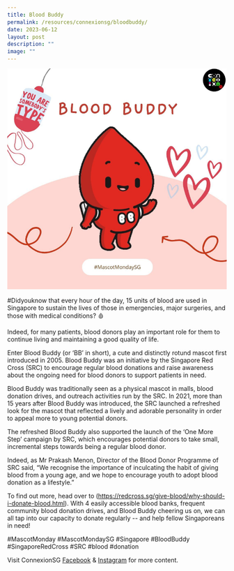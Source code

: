 ```yaml
---
title: Blood Buddy
permalink: /resources/connexionsg/bloodbuddy/
date: 2023-06-12
layout: post
description: ""
image: ""
---
```

![](/images/connexionsg/2023/blood%20buddy.png)

#Didyouknow that every hour of the day, 15 units of blood are used in Singapore to sustain the lives of those in emergencies, major surgeries, and those with medical conditions? 🩸

Indeed, for many patients, blood donors play an important role for them to continue living and maintaining a good quality of life.

Enter Blood Buddy (or ‘BB’ in short), a cute and distinctly rotund mascot first introduced in 2005. Blood Buddy was an initiative by the Singapore Red Cross (SRC) to encourage regular blood donations and raise awareness about the ongoing need for blood donors to support patients in need.

Blood Buddy was traditionally seen as a physical mascot in malls, blood donation drives, and outreach activities run by the SRC. In 2021, more than 15 years after Blood Buddy was introduced, the SRC launched a refreshed look for the mascot that reflected a lively and adorable personality in order to appeal more to young potential donors.

The refreshed Blood Buddy also supported the launch of the ‘One More Step’ campaign by SRC, which encourages potential donors to take small, incremental steps towards being a regular blood donor.

Indeed, as Mr Prakash Menon, Director of the Blood Donor Programme of SRC said, “We recognise the importance of inculcating the habit of giving blood from a young age, and we hope to encourage youth to adopt blood donation as a lifestyle.”

To find out more, head over to (https://redcross.sg/give-blood/why-should-i-donate-blood.html). With 4 easily accessible blood banks, frequent community blood donation drives, and Blood Buddy cheering us on, we can all tap into our capacity to donate regularly -- and help fellow Singaporeans in need!

#MascotMonday #MascotMondaySG #Singapore #BloodBuddy #SingaporeRedCross #SRC #blood #donation

Visit ConnexionSG <a target="_blank" href="https://www.facebook.com/ConnexionSG">Facebook</a> &amp; <a target="_blank" href="https://www.instagram.com/connexionsg/">Instagram</a> for more content.